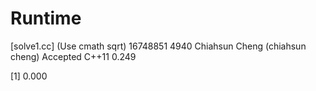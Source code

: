 # Runtime

[solve1.cc] (Use cmath sqrt)
16748851    4940    Chiahsun Cheng (chiahsun cheng)   Accepted  C++11   0.249

[1] 0.000
